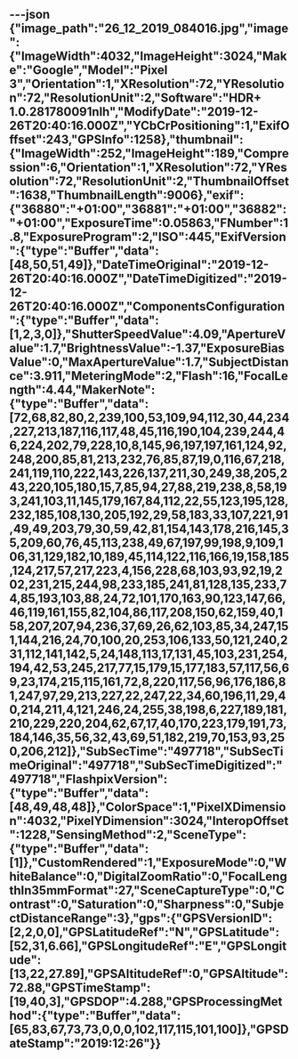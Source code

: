 ---json
{"image_path":"26_12_2019_084016.jpg","image":{"ImageWidth":4032,"ImageHeight":3024,"Make":"Google","Model":"Pixel 3","Orientation":1,"XResolution":72,"YResolution":72,"ResolutionUnit":2,"Software":"HDR+ 1.0.281780091nlh","ModifyDate":"2019-12-26T20:40:16.000Z","YCbCrPositioning":1,"ExifOffset":243,"GPSInfo":1258},"thumbnail":{"ImageWidth":252,"ImageHeight":189,"Compression":6,"Orientation":1,"XResolution":72,"YResolution":72,"ResolutionUnit":2,"ThumbnailOffset":1638,"ThumbnailLength":9006},"exif":{"36880":"+01:00","36881":"+01:00","36882":"+01:00","ExposureTime":0.05863,"FNumber":1.8,"ExposureProgram":2,"ISO":445,"ExifVersion":{"type":"Buffer","data":[48,50,51,49]},"DateTimeOriginal":"2019-12-26T20:40:16.000Z","DateTimeDigitized":"2019-12-26T20:40:16.000Z","ComponentsConfiguration":{"type":"Buffer","data":[1,2,3,0]},"ShutterSpeedValue":4.09,"ApertureValue":1.7,"BrightnessValue":-1.37,"ExposureBiasValue":0,"MaxApertureValue":1.7,"SubjectDistance":3.911,"MeteringMode":2,"Flash":16,"FocalLength":4.44,"MakerNote":{"type":"Buffer","data":[72,68,82,80,2,239,100,53,109,94,112,30,44,234,227,213,187,116,117,48,45,116,190,104,239,244,46,224,202,79,228,10,8,145,96,197,197,161,124,92,248,200,85,81,213,232,76,85,87,19,0,116,67,218,241,119,110,222,143,226,137,211,30,249,38,205,243,220,105,180,15,7,85,94,27,88,219,238,8,58,193,241,103,11,145,179,167,84,112,22,55,123,195,128,232,185,108,130,205,192,29,58,183,33,107,221,91,49,49,203,79,30,59,42,81,154,143,178,216,145,35,209,60,76,45,113,238,49,67,197,99,198,9,109,106,31,129,182,10,189,45,114,122,116,166,19,158,185,124,217,57,217,223,4,156,228,68,103,93,92,19,202,231,215,244,98,233,185,241,81,128,135,233,74,85,193,103,88,24,72,101,170,163,90,123,147,66,46,119,161,155,82,104,86,117,208,150,62,159,40,158,207,207,94,236,37,69,26,62,103,85,34,247,151,144,216,24,70,100,20,253,106,133,50,121,240,231,112,141,142,5,24,148,113,17,131,45,103,231,254,194,42,53,245,217,77,15,179,15,177,183,57,117,56,69,23,174,215,115,161,72,8,220,117,56,96,176,186,81,247,97,29,213,227,22,247,22,34,60,196,11,29,40,214,211,4,121,246,24,255,38,198,6,227,189,181,210,229,220,204,62,67,17,40,170,223,179,191,73,184,146,35,56,32,43,69,51,182,219,70,153,93,250,206,212]},"SubSecTime":"497718","SubSecTimeOriginal":"497718","SubSecTimeDigitized":"497718","FlashpixVersion":{"type":"Buffer","data":[48,49,48,48]},"ColorSpace":1,"PixelXDimension":4032,"PixelYDimension":3024,"InteropOffset":1228,"SensingMethod":2,"SceneType":{"type":"Buffer","data":[1]},"CustomRendered":1,"ExposureMode":0,"WhiteBalance":0,"DigitalZoomRatio":0,"FocalLengthIn35mmFormat":27,"SceneCaptureType":0,"Contrast":0,"Saturation":0,"Sharpness":0,"SubjectDistanceRange":3},"gps":{"GPSVersionID":[2,2,0,0],"GPSLatitudeRef":"N","GPSLatitude":[52,31,6.66],"GPSLongitudeRef":"E","GPSLongitude":[13,22,27.89],"GPSAltitudeRef":0,"GPSAltitude":72.88,"GPSTimeStamp":[19,40,3],"GPSDOP":4.288,"GPSProcessingMethod":{"type":"Buffer","data":[65,83,67,73,73,0,0,0,102,117,115,101,100]},"GPSDateStamp":"2019:12:26"}}
---